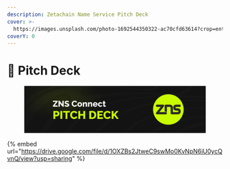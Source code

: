 ```yaml
---
description: Zetachain Name Service Pitch Deck
cover: >-
  https://images.unsplash.com/photo-1692544350322-ac70cfd63614?crop=entropy&cs=srgb&fm=jpg&ixid=M3wxOTcwMjR8MHwxfHJhbmRvbXx8fHx8fHx8fDE2OTQ0MzEzNDd8&ixlib=rb-4.0.3&q=85
coverY: 0
---
```


# 📃 Pitch Deck

<figure><img src=".gitbook/assets/Pitck.jpg" alt=""><figcaption></figcaption></figure>

{% embed url="https://drive.google.com/file/d/1OXZBs2JtweC9swMo0KvNpN6iU0ycQvnQ/view?usp=sharing" %}
